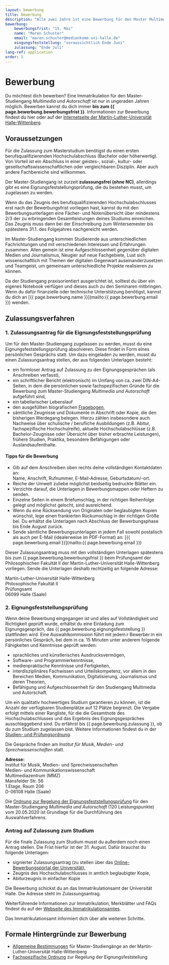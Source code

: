 ```yaml
---
layout: bewerbung
title: Bewerbung
description: "Alle zwei Jahre ist eine Bewerbung für den Master Multimedia und Autorschaft möglich. Die nächste Bewerbungsfrist ist der 15. Mai 2021. Mehr zum Bewerbungsverfahren hier."
bewerbung:
    bewerbungsfrist: "15. Mai"
    name: "Maren Schuster"
    email: "maren.schuster@medienkomm.uni-halle.de"
    eingungsfeststellung: "voraussichtlich Ende Juni"
    zulassung: "Ende Juli"
lang-ref: application
order: 5
---
```


# Bewerbung

Du möchtest dich bewerben? Eine Immatrikulation für den Master-Studiengang _Multimedia und Autorschaft_ ist nur in ungeraden Jahren möglich. Bewerben kannst du dich immer **bis zum {{ page.bewerbung.bewerbungsfrist }}**. Informationen zur Bewerbung findest du hier oder auf der [Internetseite der Martin-Luther-Universität Halle-Wittenberg](https://studienangebot.uni-halle.de/multimedia-und-autorschaft-master-120).

## Voraussetzungen

Für die Zulassung zum Masterstudium benötigst du einen ersten berufsqualifizierenden Hochschulabschluss (Bachelor oder höherwertig). Von Vorteil ist ein Abschluss in einer geistes-, sozial-, kultur- oder gesellschaftswissenschaftlichen oder vergleichbaren Disziplin. Aber auch andere Fachbereiche sind willkommen.

Der Master-Studiengang ist zurzeit **zulassungsfrei (ohne NC)**, allerdings gibt es eine Eignungsfeststellungsprüfung, die du bestehen musst, um zugelassen zu werden.

Wenn du das Zeugnis des berufsqualifizierenden Hochschulabschlusses erst nach der Bewerbungsfrist vorliegen hast, kannst du mit den Bewerbungsunterlagen eine Fächer- und Notenübersicht über mindestens 2/3 der zu erbringenden Gesamtleistungen deines Studiums einreichen. Das Zeugnis muss dann bei der Einschreibung zum Wintersemester bis spätestens 31.1. des Folgejahres nachgereicht werden.

Im Master-Studiengang kommen Studierende aus unterschiedlichen Fachrichtungen und mit verschiedenen Interessen und Erfahrungen zusammen. Allen gemein ist eine Aufgeschlossenheit gegenüber digitalen Medien und Journalismus, Neugier auf neue Fachgebiete, Lust sich wissenschaftlich mit Themen der digitalen Gegenwart auseinanderzusetzen und Teamgeist, um gemeinsam unterschiedliche Projekte realisieren zu können. 

Da der Studiengang praxisorientiert ausgerichtet ist, solltest du über ein eigenes Notebook verfügen und dieses auch zu den Seminaren mitbringen. Wenn du dafür finanzielle oder technische Unterstützung benötigst, kannst du dich an [{{ page.bewerbung.name }}](mailto:{{ page.bewerbung.email }}) wenden.
 
## Zulassungsverfahren

### 1. Zulassungsantrag für die Eignungsfeststellungsprüfung

Um für den Master-Studiengang zugelassen zu werden, musst du eine Eignungsfeststellungsprüfung absolvieren. Diese findet in Form eines persönlichen Gesprächs statt. Um dazu eingeladen  zu werden, musst du einen Zulassungsantrag stellen, der aus folgenden Unterlagen besteht:

- ein formloser Antrag auf Zulassung zu den Eignungsgesprächen (als Anschreiben verfasst),
- ein schriftlicher Bericht (elektronisch) im Umfang von ca. zwei DIN-A4-Seiten, in dem die persönlichen sowie fachspezifischen Gründe für die Bewerbung zum Master-Studiengang _Multimedia und Autorschaft_ aufgeführt sind,
- ein tabellarischer Lebenslauf
- den ausgefüllten biografischen [Fragebogen](https://www.verwaltung.uni-halle.de/KANZLER/ZGST/ABL/2020/20_11_10.pdf),
- sämtliche Zeugnisse und Dokumente in Abschrift oder Kopie, die den bisherigen Werdegang belegen. Hierzu zählen insbesondere auch Nachweise über schulische / berufliche Ausbildungen (z.B. Abitur, fachspezifische Hochschulreife), aktuelle Hochschulabschlüsse (z.B. Bachelor-Zeugnisse oder Übersicht über bisher erbrachte Leistungen), frühere Studien, Praktika, besondere Befähigungen oder Auslandsaufenthalte.

#### Tipps für die Bewerbung

- Gib auf dem Anschreiben oben rechts deine vollständigen Kontaktdaten an:  
Name, Anschrift, Rufnummer, E-Mail-Adresse, Geburtsdatum/-ort.
- Reiche der Umwelt zuliebe möglichst beidseitig bedruckte Blätter ein.
- Verzichte darauf, die Unterlagen in Bewerbungsmappen oder Heftern zu senden. 
- Einzelne Seiten in einem Briefumschlag, in der richtigen Reihenfolge gelegt und möglichst gelocht, sind ausreichend.
- Wenn du eine Rücksendung von Originalen oder beglaubigten Kopien wünschst, lege einen frankierten Rückumschlag in der richtigen Größe bei. Du erhältst die Unterlagen nach Abschluss der Bewerbungsphase bis Ende August zurück.
- Sende sämtliche Bewerbungsunterlagen in jedem Fall sowohl postalisch als auch per E-Mail (idealerweise im PDF-Format) an: [{{ page.bewerbung.email }}](mailto:{{ page.bewerbung.email }})

Dieser Zulassungsantrag muss mit den vollständigen Unterlagen spätestens bis zum {{ page.bewerbung.bewerbungsfrist }} beim Prüfungsamt der Philosophischen Fakultät II der Martin-Luther-Universität Halle-Wittenberg vorliegen. Sende die Unterlagen deshalb rechtzeitig an folgende Adresse:

Martin-Luther-Universität Halle-Wittenberg  
Philosophische Fakultät II  
Prüfungsamt  
06099 Halle (Saale)

### 2. Eignungsfeststellungsprüfung
Wenn deine Bewerbung eingegangen ist und alles auf Vollständigkeit und Richtigkeit geprüft wurde, erhältst du eine Einladung zum Eignungsgespräch, das {{ page.bewerbung.eignungsfeststellung }} stattfinden wird. Eine Auswahlkommission führt mit jedem:r Bewerber:in ein persönliches Gespräch, bei dem in ca. 15 Minuten unter anderem folgende Fähigkeiten und Kenntnisse geprüft werden:

- sprachliches und künstlerisches Ausdrucksvermögen,
- Software- und Programmierkenntnisse,
- medienpraktische Kenntnisse und Fertigkeiten,
- interdisziplinäres Fachwissen und Urteilskompetenz, vor allem in den Bereichen Medien, Kommunikation, Digitalisierung, Journalismus und deren Theorien, 
- Befähigung und Aufgeschlossenheit für den Studiengang Multimedia und Autorschaft.

Um ein qualitativ hochwertiges Studium garantieren zu können, ist die Anzahl der verfügbaren Studienplätze auf 12 Plätze begrenzt. Die Vergabe erfolgt mittels einer Rangliste, für die die Gesamtnote des Hochschulabschlusses und das Ergebnis des Eignungsgespräches ausschlaggebend sind. Du erfährst bis {{ page.bewerbung.zulassung }}, ob du zum Studium zugelassen bist. Weitere Informationen findest du in der [Studien- und Prüfungsordnung](https://www.verwaltung.uni-halle.de/KANZLER/ZGST/ABL/2020/20_11_09.pdf).

Die Gespräche finden am _Institut für Musik, Medien- und Sprechwissenschaften_ statt.

**Adresse:**  
Institut für Musik, Medien- und Sprechwissenschaften  
Medien- und Kommunikationswissenschaft  
Multimediazentrum (MMZ)  
Mansfelder Str. 56  
1.Etage, Raum 206  
D-06108 Halle (Saale)  

Die [Ordnung zur Regelung der Eignungsfeststellungsprüfung](https://www.verwaltung.uni-halle.de/KANZLER/ZGST/ABL/2020/20_11_10.pdf) für den Master-Studiengang _Multimedia und Autorschaft_ (120 Leistungspunkte) vom 20.05.2020 ist Grundlage für die Durchführung des Auswahlverfahrens.

### Antrag auf Zulassung zum Studium

Für die finale Zulassung zum Studium musst du außerdem noch einen Antrag stellen. Die Frist hierfür ist der 31. August. Dafür brauchst du folgende Unterlagen:

- signierter Zulassungsantrag (zu stellen über das [Online-Bewerbungsportal der Universität](https://immaamt.verwaltung.uni-halle.de/bewerbung/)),
- Zeugnis des Hochschulabschlusses in amtlich beglaubigter Kopie,
- Abiturzeugnis in einfacher Kopie

Die Bewerbung schickst du an das Immatrikulationsamt der Universität Halle. Die Adresse steht im Zulassungsantrag.

Weiterführende Informationen zur Immatrikulation, Merkblätter und FAQs findest du auf der [Webseite des Immatrikulationsamtes](https://immaamt.verwaltung.uni-halle.de/).

Das Immatrikulationsamt informiert dich über alle weiteren Schritte.
 
## Formale Hintergründe zur Bewerbung
- [Allgemeine Bestimmungen](https://studium.verwaltung.uni-halle.de/ref1.4/pruefungsordnungen/) für Master-Studiengänge an der Martin-Luther-Universität Halle-Wittenberg
- [Fachspezifische Ordnung](https://www.verwaltung.uni-halle.de/KANZLER/ZGST/ABL/2020/20_11_10.pdf) zur Regelung der Eignungsfeststellung
